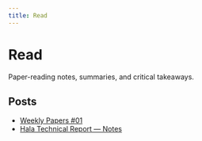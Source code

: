 ```yaml
---
title: Read
---
```


# Read

Paper-reading notes, summaries, and critical takeaways.

## Posts

- [Weekly Papers #01](./weekly-papers-01.md)
- [Hala Technical Report — Notes](./hala-technical-report-notes.md)

